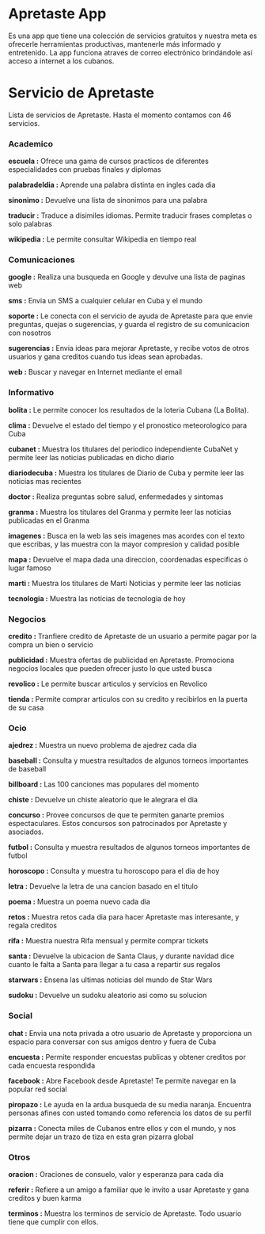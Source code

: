 # Apretaste App

Es una app que tiene una colección de servicios gratuitos y nuestra meta es ofrecerle herramientas productivas, mantenerle más informado y entretenido. La app funciona atraves de correo electrónico brindándole así acceso a internet a los cubanos. 

# Servicio de Apretaste


Lista de servicios de Apretaste. Hasta el momento contamos con 46 servicios.
 
### Academico

**escuela :** 	Ofrece una gama de cursos practicos de diferentes especialidades con pruebas finales y diplomas

**palabradeldia :** 	Aprende una palabra distinta en ingles cada dia

**sinonimo :** 	Devuelve una lista de sinonimos para una palabra

**traducir :** 	Traduce a disimiles idiomas. Permite traducir frases completas o solo palabras

**wikipedia :** 	Le permite consultar Wikipedia en tiempo real
 
### Comunicaciones

**google :** 	Realiza una busqueda en Google y devulve una lista de paginas web

**sms :** 	Envia un SMS a cualquier celular en Cuba y el mundo

**soporte :** 	Le conecta con el servicio de ayuda de Apretaste para que envie preguntas, quejas o sugerencias, y guarda el registro de su comunicacion con nosotros

**sugerencias :** 	Envia ideas para mejorar Apretaste, y recibe votos de otros usuarios y gana creditos cuando tus ideas sean aprobadas.

**web :** 	Buscar y navegar en Internet mediante el email
 
### Informativo

**bolita :** 	Le permite conocer los resultados de la loteria Cubana (La Bolita).

**clima :** 	Devuelve el estado del tiempo y el pronostico meteorologico para Cuba

**cubanet :** 	Muestra los titulares del periodico independiente CubaNet y permite leer las noticias publicadas en dicho diario

**diariodecuba :** 	Muestra los titulares de Diario de Cuba y permite leer las noticias mas recientes

**doctor :** 	Realiza preguntas sobre salud, enfermedades y sintomas

**granma :** 	Muestra los titulares del Granma y permite leer las noticias publicadas en el Granma

**imagenes :** 	Busca en la web las seis imagenes mas acordes con el texto que escribas, y las muestra con la mayor compresion y calidad posible

**mapa :** 	Devuelve el mapa dada una direccion, coordenadas especificas o lugar famoso

**marti :** 	Muestra los titulares de Marti Noticias y permite leer las noticias

**tecnologia :** 	Muestra las noticias de tecnologia de hoy
 
### Negocios

**credito :** 	Tranfiere credito de Apretaste de un usuario a permite pagar por la compra un bien o servicio

**publicidad :** 	Muestra ofertas de publicidad en Apretaste. Promociona negocios locales que pueden ofrecer justo lo que usted busca

**revolico :** 	Le permite buscar articulos y servicios en Revolico

**tienda :** 	Permite comprar articulos con su credito y recibirlos en la puerta de su casa
 
### Ocio

**ajedrez :** 	Muestra un nuevo problema de ajedrez cada dia

**baseball :** 	Consulta y muestra resultados de algunos torneos importantes de baseball

**billboard :** 	Las 100 canciones mas populares del momento

**chiste :** 	Devuelve un chiste aleatorio que le alegrara el dia

**concurso :** 	Provee concursos de que te permiten ganarte premios espectaculares. Estos concursos son patrocinados por Apretaste y asociados.

**futbol :** 	Consulta y muestra resultados de algunos torneos importantes de futbol

**horoscopo :** 	Consulta y muestra tu horoscopo para el dia de hoy

**letra :** 	Devuelve la letra de una cancion basado en el titulo

**poema :** 	Muestra un poema nuevo cada dia

**retos :** 	Muestra retos cada dia para hacer Apretaste mas interesante, y regala creditos

**rifa :** 	Muestra nuestra Rifa mensual y permite comprar tickets

**santa :** 	Devuelve la ubicacion de Santa Claus, y durante navidad dice cuanto le falta a Santa para llegar a tu casa a repartir sus regalos

**starwars :** 	Ensena las ultimas noticias del mundo de Star Wars

**sudoku :** 	Devuelve un sudoku aleatorio asi como su solucion
 
### Social

**chat :** 	Envia una nota privada a otro usuario de Apretaste y proporciona un espacio para conversar con sus amigos dentro y fuera de Cuba

**encuesta :** 	Permite responder encuestas publicas y obtener creditos por cada encuesta respondida

**facebook :** 	Abre Facebook desde Apretaste! Te permite navegar en la popular red social

**piropazo :** 	Le ayuda en la ardua busqueda de su media naranja. Encuentra personas afines con usted tomando como referencia los datos de su perfil

**pizarra :** 	Conecta miles de Cubanos entre ellos y con el mundo, y nos permite dejar un trazo de tiza en esta gran pizarra global
 
### Otros

**oracion :** 	Oraciones de consuelo, valor y esperanza para cada dia

**referir :** 	Refiere a un amigo a familiar que le invito a usar Apretaste y gana creditos y buen karma

**terminos :** 	Muestra los terminos de servicio de Apretaste. Todo usuario tiene que cumplir con ellos.


